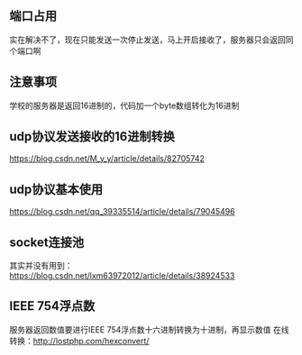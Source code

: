 ## 端口占用
实在解决不了，现在只能发送一次停止发送，马上开启接收了，服务器只会返回同个端口啊
## 注意事项
学校的服务器是返回16进制的，代码加一个byte数组转化为16进制
## udp协议发送接收的16进制转换
https://blog.csdn.net/M_y_y/article/details/82705742
## udp协议基本使用
https://blog.csdn.net/qq_39335514/article/details/79045496
## socket连接池
其实并没有用到：https://blog.csdn.net/lxm63972012/article/details/38924533
## IEEE 754浮点数
服务器返回数值要进行IEEE 754浮点数十六进制转换为十进制，再显示数值
在线转换：http://lostphp.com/hexconvert/
